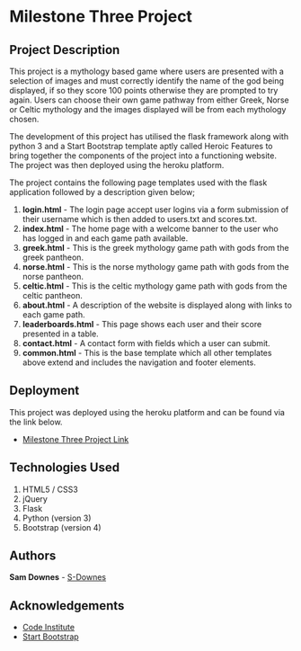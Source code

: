 # Milestone Three Project

## Project Description

This project is a mythology based game where users are presented with a selection of images and must correctly identify the
name of the god being displayed, if so they score 100 points otherwise they are prompted to try again. Users can choose their own game 
pathway from either Greek, Norse or Celtic mythology and the images displayed will be from each mythology chosen. 

The development of this project has utilised the flask framework along with python 3 and a Start Bootstrap template aptly called Heroic Features
to bring together the components of the project into a functioning website. The project was then deployed
using the heroku platform.

The project contains the following page templates used with the flask application followed by a description given below;
1. **login.html** - The login page accept user logins via a form submission of their username which is then added to users.txt and scores.txt.
2. **index.html** - The home page with a welcome banner to the user who has logged in and each game path available.
3. **greek.html** - This is the greek mythology game path with gods from the greek pantheon.
4. **norse.html** - This is the norse mythology game path with gods from the norse pantheon.
5. **celtic.html** - This is the celtic mythology game path with gods from the celtic pantheon.
6. **about.html** - A description of the website is displayed along with links to each game path.
7. **leaderboards.html** - This page shows each user and their score presented in a table.
8. **contact.html** - A contact form with fields which a user can submit.
9. **common.html** - This is the base template which all other templates above extend and includes the navigation and footer elements.


## Deployment

This project was deployed using the heroku platform and can be found via the link below.
* [Milestone Three Project Link](https://champions-of-myth.herokuapp.com/) 


## Technologies Used

1. HTML5 / CSS3
2. jQuery
3. Flask
4. Python (version 3)
5. Bootstrap (version 4)


## Authors

**Sam Downes** - [S-Downes](https://github.com/S-Downes)


## Acknowledgements

* [Code Institute](https://github.com/Code-Institute-Org)
* [Start Bootstrap](https://startbootstrap.com/template-overviews/heroic-features/)
